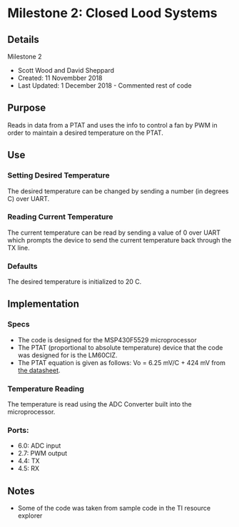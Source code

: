 # Milestone 2: Closed Lood Systems
## Details
Milestone 2
 * Scott Wood and David Sheppard
 * Created: 11 Novembber 2018
 * Last Updated: 1 December 2018 - Commented rest of code
## Purpose
Reads in data from a PTAT and uses the info to control a fan by PWM in order to maintain a desired temperature on the PTAT.
## Use
### Setting Desired Temperature
The desired temperature can be changed by sending a number (in degrees C) over UART.
### Reading Current Temperature
The current temperature can be read by sending a value of 0 over UART which prompts the device to send the current temperature back through the TX line.
### Defaults
The desired temperature is initialized to 20 C.
## Implementation
### Specs
* The code is designed for the MSP430F5529 microprocessor
* The PTAT (proportional to absolute temperature) device that the code was designed for is the LM60CIZ.
* The PTAT equation is given as follows: Vo = 6.25 mV/C + 424 mV from <a href="http://www.ti.com/lit/ds/symlink/lm60.pdf">the datasheet</a>.
### Temperature Reading
The temperature is read using the ADC Converter built into the microprocessor.
### Ports:   
 * 6.0: ADC input
 * 2.7: PWM output
 * 4.4: TX
 * 4.5: RX
## Notes
* Some of the code was taken from sample code in the TI resource explorer
